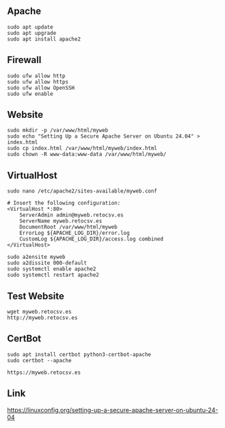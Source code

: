 ## Apache
```
sudo apt update
sudo apt upgrade
sudo apt install apache2
```
## Firewall
```
sudo ufw allow http
sudo ufw allow https
sudo ufw allow OpenSSH
sudo ufw enable
```

## Website
```
sudo mkdir -p /var/www/html/myweb
sudo echo "Setting Up a Secure Apache Server on Ubuntu 24.04" > index.html
sudo cp index.html /var/www/html/myweb/index.html
sudo chown -R www-data:www-data /var/www/html/myweb/
```
## VirtualHost
```
sudo nano /etc/apache2/sites-available/myweb.conf

# Insert the following configuration:
<VirtualHost *:80>
    ServerAdmin admin@myweb.retocsv.es
    ServerName myweb.retocsv.es
    DocumentRoot /var/www/html/myweb
    ErrorLog ${APACHE_LOG_DIR}/error.log
    CustomLog ${APACHE_LOG_DIR}/access.log combined
</VirtualHost>

sudo a2ensite myweb
sudo a2dissite 000-default
sudo systemctl enable apache2
sudo systemctl restart apache2
```
## Test Website
```
wget myweb.retocsv.es
http://myweb.retocsv.es
```
## CertBot
```
sudo apt install certbot python3-certbot-apache
sudo certbot --apache

https://myweb.retocsv.es
```
## Link
https://linuxconfig.org/setting-up-a-secure-apache-server-on-ubuntu-24-04
